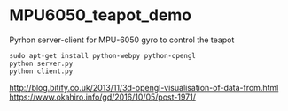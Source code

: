 # MPU6050_teapot_demo
Pyrhon server-client for MPU-6050 gyro to control the teapot


```
sudo apt-get install python-webpy python-opengl
python server.py
python client.py
```

http://blog.bitify.co.uk/2013/11/3d-opengl-visualisation-of-data-from.html
https://www.okahiro.info/gd/2016/10/05/post-1971/
